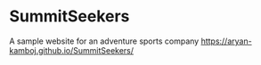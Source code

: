 # SummitSeekers

A sample website for an adventure sports company 
https://aryan-kamboj.github.io/SummitSeekers/

